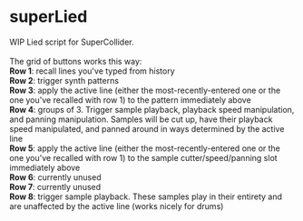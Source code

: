 # superLied

WIP Lied script for SuperCollider. <br>
<br>
The grid of buttons works this way:<br>
<b>Row 1</b>: recall lines you've typed from history<br>
<b>Row 2</b>: trigger synth patterns<br>
<b>Row 3</b>: apply the active line (either the most-recently-entered one or the one you've recalled with row 1) to the pattern immediately above<br>
<b>Row 4</b>: groups of 3. Trigger sample playback, playback speed manipulation, and panning manipulation. Samples will be cut up, have their playback speed manipulated, and panned around in ways determined by the active line<br>
<b>Row 5</b>: apply the active line (either the most-recently-entered one or the one you've recalled with row 1) to the sample cutter/speed/panning slot immediately above<br>
<b>Row 6</b>: currently unused<br>
<b>Row 7</b>: currently unused<br>
<b>Row 8</b>: trigger sample playback. These samples play in their entirety and are unaffected by the active line (works nicely for drums)
